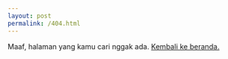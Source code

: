 ```yaml
---
layout: post
permalink: /404.html
---
```


Maaf, halaman yang kamu cari nggak ada. [Kembali ke beranda.](/)